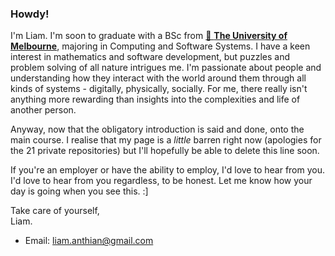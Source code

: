 ### Howdy!
<!-- So I've created the profile readme, now I need to find something to say in it... dilemma, dilemma 🌀🧿 -->
I'm Liam. I'm soon to graduate with a BSc from [🏫&nbsp;**The University of Melbourne**](https://www.unimelb.edu.au/), majoring in Computing and Software Systems. I have a keen interest in mathematics and software development, but puzzles and problem solving of all nature intrigues me. I'm passionate about people and understanding how they interact with the world around them through all kinds of systems - digitally, physically, socially. For me, there really isn't anything more rewarding than insights into the complexities and life of another person.

Anyway, now that the obligatory introduction is said and done, onto the main course. I realise that my page is a *little* barren right now (apologies for the 21 private repositories) but I'll hopefully be able to delete this line soon.

If you're an employer or have the ability to employ, I'd love to hear from you. I'd love to hear from you regardless, to be honest. Let me know how your day is going when you see this. :]

Take care of yourself,<br/>
Liam.
* Email: liam.anthian@gmail.com
<!-- Obligatory blank line at end of file B) -->
